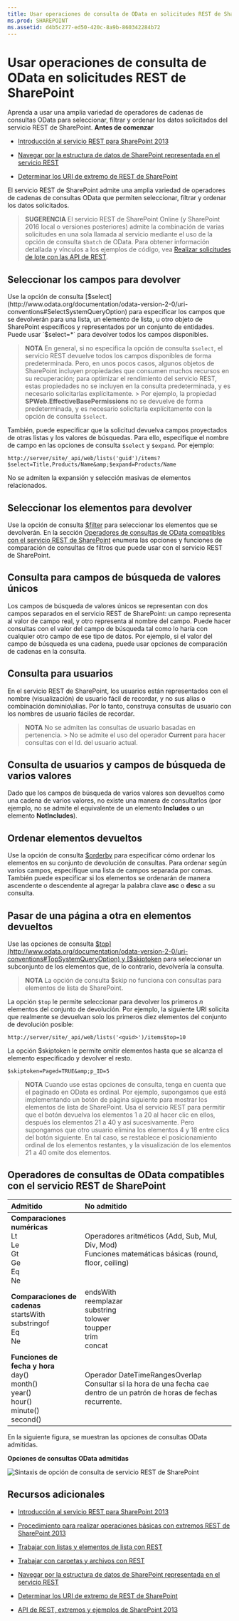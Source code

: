 ```yaml
---
title: Usar operaciones de consulta de OData en solicitudes REST de SharePoint
ms.prod: SHAREPOINT
ms.assetid: d4b5c277-ed50-420c-8a9b-860342284b72
---
```




# Usar operaciones de consulta de OData en solicitudes REST de SharePoint
Aprenda a usar una amplia variedad de operadores de cadenas de consultas OData para seleccionar, filtrar y ordenar los datos solicitados del servicio REST de SharePoint.
 **Antes de comenzar**
  
    
    


-  [Introducción al servicio REST para SharePoint 2013](get-to-know-the-sharepoint-2013-rest-service.md)
    
  
-  [Navegar por la estructura de datos de SharePoint representada en el servicio REST](navigate-the-sharepoint-data-structure-represented-in-the-rest-service.md)
    
  
-  [Determinar los URI de extremo de REST de SharePoint](determine-sharepoint-rest-service-endpoint-uris.md)
    
  

El servicio REST de SharePoint admite una amplia variedad de operadores de cadenas de consultas OData que permiten seleccionar, filtrar y ordenar los datos solicitados.
  
    
    


> **SUGERENCIA**
> El servicio REST de SharePoint Online (y SharePoint 2016 local o versiones posteriores) admite la combinación de varias solicitudes en una sola llamada al servicio mediante el uso de la opción de consulta  `$batch` de OData. Para obtener información detallada y vínculos a los ejemplos de código, vea [Realizar solicitudes de lote con las API de REST](make-batch-requests-with-the-rest-apis.md). 
  
    
    


## Seleccionar los campos para devolver

Use la opción de consulta  [$select](http://www.odata.org/documentation/odata-version-2-0/uri-conventions#SelectSystemQueryOption) para especificar los campos que se devolverán para una lista, un elemento de lista, u otro objeto de SharePoint específicos y representados por un conjunto de entidades. Puede usar `$select=*` para devolver todos los campos disponibles.
  
    
    

> **NOTA**
> En general, si no especifica la opción de consulta  `$select`, el servicio REST devuelve todos los campos disponibles de forma predeterminada. Pero, en unos pocos casos, algunos objetos de SharePoint incluyen propiedades que consumen muchos recursos en su recuperación; para optimizar el rendimiento del servicio REST, estas propiedades no se incluyen en la consulta predeterminada, y es necesario solicitarlas explícitamente. > Por ejemplo, la propiedad **SPWeb.EffectiveBasePermissions** no se devuelve de forma predeterminada, y es necesario solicitarla explícitamente con la opción de consulta `$select`. 
  
    
    

También, puede especificar que la solicitud devuelva campos proyectados de otras listas y los valores de búsquedas. Para ello, especifique el nombre de campo en las opciones de consulta  `$select` y `$expand`. Por ejemplo:
  
    
    
 `http://server/site/_api/web/lists('guid')/items?$select=Title,Products/Name&amp;$expand=Products/Name`
  
    
    
No se admiten la expansión y selección masivas de elementos relacionados.
  
    
    

## Seleccionar los elementos para devolver

Use la opción de consulta  [$filter](http://www.odata.org/documentation/odata-version-2-0/uri-conventions#FilterSystemQueryOption) para seleccionar los elementos que se devolverán. En la sección [Operadores de consultas de OData compatibles con el servicio REST de SharePoint](#bk_supported) enumera las opciones y funciones de comparación de consultas de filtros que puede usar con el servicio REST de SharePoint.
  
    
    

## Consulta para campos de búsqueda de valores únicos

Los campos de búsqueda de valores únicos se representan con dos campos separados en el servicio REST de SharePoint: un campo representa al valor de campo real, y otro representa al nombre del campo. Puede hacer consultas con el valor del campo de búsqueda tal como lo haría con cualquier otro campo de ese tipo de datos. Por ejemplo, si el valor del campo de búsqueda es una cadena, puede usar opciones de comparación de cadenas en la consulta.
  
    
    

## Consulta para usuarios

En el servicio REST de SharePoint, los usuarios están representados con el nombre (visualización) de usuario fácil de recordar, y no sus alias o combinación dominio\\alias. Por lo tanto, construya consultas de usuario con los nombres de usuario fáciles de recordar.
  
    
    

> **NOTA**
> No se admiten las consultas de usuario basadas en pertenencia. > No se admite el uso del operador **Current** para hacer consultas con el Id. del usuario actual.
  
    
    


## Consulta de usuarios y campos de búsqueda de varios valores

Dado que los campos de búsqueda de varios valores son devueltos como una cadena de varios valores, no existe una manera de consultarlos (por ejemplo, no se admite el equivalente de un elemento **Includes** o un elemento **NotIncludes**).
  
    
    

## Ordenar elementos devueltos

Use la opción de consulta  [$orderby](http://www.odata.org/documentation/odata-version-2-0/uri-conventions#OrderBySystemQueryOption) para especificar cómo ordenar los elementos en su conjunto de devolución de consultas. Para ordenar según varios campos, especifique una lista de campos separada por comas. También puede especificar si los elementos se ordenarán de manera ascendente o descendente al agregar la palabra clave **asc** o **desc** a su consulta.
  
    
    

## Pasar de una página a otra en elementos devueltos

Use las opciones de consulta  [$top](http://www.odata.org/documentation/odata-version-2-0/uri-conventions#TopSystemQueryOption) y [$skiptoken](http://msdn.microsoft.com/library/dd942121.aspx) para seleccionar un subconjunto de los elementos que, de lo contrario, devolvería la consulta.
  
    
    

> **NOTA**
> La opción de consulta $skip no funciona con consultas para elementos de lista de SharePoint. 
  
    
    

La opción  `$top` le permite seleccionar para devolver los primeros *n*  elementos del conjunto de devolución. Por ejemplo, la siguiente URI solicita que realmente se devuelvan solo los primeros diez elementos del conjunto de devolución posible:
  
    
    
 `http://server/site/_api/web/lists('<guid>')/items$top=10`
  
    
    
La opción $skiptoken le permite omitir elementos hasta que se alcanza el elemento especificado y devolver el resto.
  
    
    
 `$skiptoken=Paged=TRUE&amp;p_ID=5`
  
    
    

> **NOTA**
> Cuando use estas opciones de consulta, tenga en cuenta que el paginado en OData es ordinal. Por ejemplo, supongamos que está implementando un botón de página siguiente para mostrar los elementos de lista de SharePoint. Usa el servicio REST para permitir que el botón devuelva los elementos 1 a 20 al hacer clic en ellos, después los elementos 21 a 40 y así sucesivamente. Pero supongamos que otro usuario elimina los elementos 4 y 18 entre clics del botón siguiente. En tal caso, se restablece el posicionamiento ordinal de los elementos restantes, y la visualización de los elementos 21 a 40 omite dos elementos. 
  
    
    


## Operadores de consultas de OData compatibles con el servicio REST de SharePoint
<a name="bk_supported"> </a>



|**Admitido**|**No admitido**|
|:-----|:-----|
|**Comparaciones numéricas** <br/>  Lt <br/>  Le <br/>  Gt <br/>  Ge <br/>  Eq <br/>  Ne <br/> | Operadores aritméticos           (Add, Sub, Mul, Div, Mod) <br/>  Funciones matemáticas básicas          (round, floor, ceiling)  <br/> |
|**Comparaciones de cadenas** <br/>  startsWith <br/>  substringof <br/>  Eq <br/>  Ne <br/> | endsWith <br/>  reemplazar <br/>  substring <br/>  tolower <br/>  toupper <br/>  trim <br/>  concat <br/> |
|**Funciones de fecha y hora** <br/>  day() <br/>  month() <br/>  year() <br/>  hour() <br/>  minute() <br/>  second() <br/> | Operador DateTimeRangesOverlap <br/>  Consultar si la hora de una fecha cae dentro de un patrón de horas de fechas recurrente. <br/> |
   
En la siguiente figura, se muestran las opciones de consultas OData admitidas.
  
    
    

**Opciones de consultas OData admitidas**

  
    
    

  
    
    
![Sintaxis de opción de consulta de servicio REST de SharePoint](images/SPF15Con_REST_queryOptionSyntax.png)
  
    
    

  
    
    

  
    
    

## Recursos adicionales
<a name="bk_addresources"> </a>


-  [Introducción al servicio REST para SharePoint 2013](get-to-know-the-sharepoint-2013-rest-service.md)
    
  
-  [Procedimiento para realizar operaciones básicas con extremos REST de SharePoint 2013](complete-basic-operations-using-sharepoint-2013-rest-endpoints.md)
    
  
-  [Trabajar con listas y elementos de lista con REST](working-with-lists-and-list-items-with-rest.md)
    
  
-  [Trabajar con carpetas y archivos con REST](working-with-folders-and-files-with-rest.md)
    
  
-  [Navegar por la estructura de datos de SharePoint representada en el servicio REST](navigate-the-sharepoint-data-structure-represented-in-the-rest-service.md)
    
  
-  [Determinar los URI de extremo de REST de SharePoint](determine-sharepoint-rest-service-endpoint-uris.md)
    
  
-  [API de REST, extremos y ejemplos de SharePoint 2013](02128c70-9d27-4388-9374-a11bce68fdb8.md)
    
  

  
    
    
